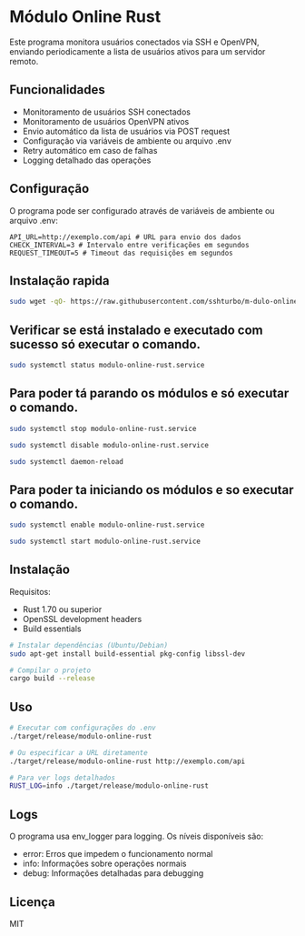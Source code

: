 # Módulo Online Rust

Este programa monitora usuários conectados via SSH e OpenVPN, enviando periodicamente a lista de usuários ativos para um servidor remoto.

## Funcionalidades

- Monitoramento de usuários SSH conectados
- Monitoramento de usuários OpenVPN ativos
- Envio automático da lista de usuários via POST request
- Configuração via variáveis de ambiente ou arquivo .env
- Retry automático em caso de falhas
- Logging detalhado das operações

## Configuração

O programa pode ser configurado através de variáveis de ambiente ou arquivo .env:

```env
API_URL=http://exemplo.com/api # URL para envio dos dados
CHECK_INTERVAL=3 # Intervalo entre verificações em segundos
REQUEST_TIMEOUT=5 # Timeout das requisições em segundos
```

## Instalação rapida

```bash
sudo wget -qO- https://raw.githubusercontent.com/sshturbo/m-dulo-online-rust/refs/heads/master/install.sh | sudo bash
```

## Verificar se está instalado e executado com sucesso só executar o comando.
```bash
sudo systemctl status modulo-online-rust.service
```

## Para poder tá parando os módulos e só executar o comando.
```bash
sudo systemctl stop modulo-online-rust.service
```
```bash
sudo systemctl disable modulo-online-rust.service
```
```bash
sudo systemctl daemon-reload
```

## Para poder ta iniciando os módulos e so executar o comando.
```bash
sudo systemctl enable modulo-online-rust.service
```
```bash
sudo systemctl start modulo-online-rust.service
```

## Instalação

Requisitos:
- Rust 1.70 ou superior
- OpenSSL development headers
- Build essentials

```bash
# Instalar dependências (Ubuntu/Debian)
sudo apt-get install build-essential pkg-config libssl-dev

# Compilar o projeto
cargo build --release
```

## Uso

```bash
# Executar com configurações do .env
./target/release/modulo-online-rust

# Ou especificar a URL diretamente
./target/release/modulo-online-rust http://exemplo.com/api

# Para ver logs detalhados
RUST_LOG=info ./target/release/modulo-online-rust
```

## Logs

O programa usa env_logger para logging. Os níveis disponíveis são:
- error: Erros que impedem o funcionamento normal
- info: Informações sobre operações normais
- debug: Informações detalhadas para debugging

## Licença

MIT